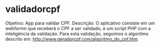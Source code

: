 # validadorcpf
Objetivo: App para validar CPF.
Descrição: O aplicativo consiste em um webformn que receberá o CPF a ser validado, e um script PHP com a inteligência da validação. 
Para esta validação, seguimos o algoritmo descrito em: http://www.geradorcpf.com/algoritmo_do_cpf.htm.
 

